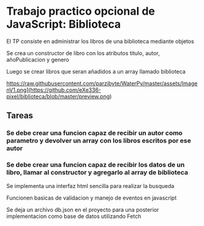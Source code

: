 <h1>Trabajo practico opcional de JavaScript: Biblioteca</h1>
<p>El TP consiste en administrar los libros de una biblioteca mediante objetos</p>
<p>Se crea un constructor de libro con los atributos titulo, autor, añoPublicacion y genero </p>
<p>Luego se crear libros que seran añadidos a un array llamado biblioteca</p>

<span>https://raw.githubusercontent.com/parzibyte/WaterPy/master/assets/ImagenV1.png](https://github.com/eXe336-pixel/biblioteca/blob/master/preview.png</span><span>)</span>

<h2>Tareas</h2>
<h3>Se debe crear una funcion capaz de recibir un autor como parametro y devolver un array con los libros escritos por ese autor</h3>
<h3>Se debe crear una funcion capaz de recibir los datos de un libro, llamar al constructor y agregarlo al array de biblioteca</h3>

<p>Se implementa una interfaz html sencilla para realizar la busqueda</p>
<p>Funcionen basicas de validacion y manejo de eventos en javascript</p>
<p>Se deja un archivo db.json en el proyecto para una posterior implementacion como base de datos utilizando Fetch</p>
